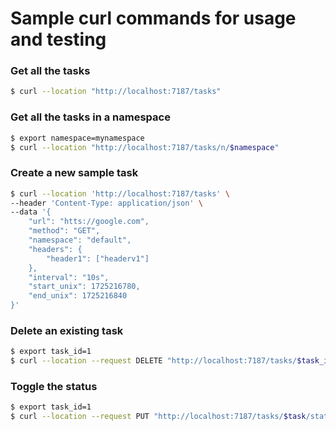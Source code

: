 
# Sample curl commands for usage and testing

### Get all the tasks

```bash
$ curl --location "http://localhost:7187/tasks"
```

### Get all the tasks in a namespace
```bash
$ export namespace=mynamespace
$ curl --location "http://localhost:7187/tasks/n/$namespace"
```

### Create a new sample task
```bash
$ curl --location 'http://localhost:7187/tasks' \
--header 'Content-Type: application/json' \
--data '{
    "url": "htts://google.com",
    "method": "GET",
    "namespace": "default",
    "headers": {
        "header1": ["headerv1"]
    },
    "interval": "10s",
    "start_unix": 1725216780,
    "end_unix": 1725216840
}'
```

### Delete an existing task 
```bash
$ export task_id=1
$ curl --location --request DELETE "http://localhost:7187/tasks/$task_id"
```

### Toggle the status
```bash
$ export task_id=1
$ curl --location --request PUT "http://localhost:7187/tasks/$task/status"
```
